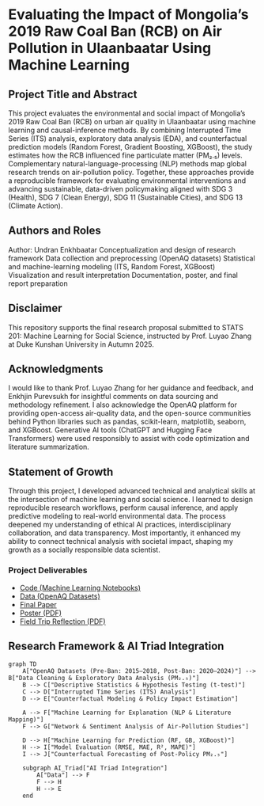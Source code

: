 # Evaluating the Impact of Mongolia’s 2019 Raw Coal Ban (RCB) on Air Pollution in Ulaanbaatar Using Machine Learning

## Project Title and Abstract
This project evaluates the environmental and social impact of Mongolia’s 2019 Raw Coal Ban (RCB) on urban air quality in Ulaanbaatar using machine learning and causal-inference methods. By combining Interrupted Time Series (ITS) analysis, exploratory data analysis (EDA), and counterfactual prediction models (Random Forest, Gradient Boosting, XGBoost), the study estimates how the RCB influenced fine particulate matter (PM₂.₅) levels. Complementary natural-language-processing (NLP) methods map global research trends on air-pollution policy. Together, these approaches provide a reproducible framework for evaluating environmental interventions and advancing sustainable, data-driven policymaking aligned with SDG 3 (Health), SDG 7 (Clean Energy), SDG 11 (Sustainable Cities), and SDG 13 (Climate Action).

## Authors and Roles
Author: Undran Enkhbaatar
Conceptualization and design of research framework
Data collection and preprocessing (OpenAQ datasets)
Statistical and machine-learning modeling (ITS, Random Forest, XGBoost)
Visualization and result interpretation
Documentation, poster, and final report preparation

## Disclaimer 
This repository supports the final research proposal submitted to STATS 201: Machine
Learning for Social Science, instructed by Prof. Luyao Zhang at Duke Kunshan
University in Autumn 2025.

## Acknowledgments
I would like to thank Prof. Luyao Zhang for her guidance and feedback, and Enkhjin Purevsukh for insightful comments on data sourcing and methodology refinement. I also acknowledge the OpenAQ platform for providing open-access air-quality data, and the open-source communities behind Python libraries such as pandas, scikit-learn, matplotlib, seaborn, and XGBoost. Generative AI tools (ChatGPT and Hugging Face Transformers) were used responsibly to assist with code optimization and literature summarization.

## Statement of Growth
Through this project, I developed advanced technical and analytical skills at the intersection of machine learning and social science. I learned to design reproducible research workflows, perform causal inference, and apply predictive modeling to real-world environmental data. The process deepened my understanding of ethical AI practices, interdisciplinary collaboration, and data transparency. Most importantly, it enhanced my ability to connect technical analysis with societal impact, shaping my growth as a socially responsible data scientist.

### **Project Deliverables**
- [Code (Machine Learning Notebooks)](code/)
- [Data (OpenAQ Datasets)](data/)
- [Final Paper](docs/STATS201_Final.docx)
- [Poster (PDF)](docs/STATS201researchposter(1).png)
- [Field Trip Reflection (PDF)](docs/Field_Trip_Reflection.docx)
  
## Research Framework & AI Triad Integration
```mermaid
graph TD
    A["OpenAQ Datasets (Pre-Ban: 2015–2018, Post-Ban: 2020–2024)"] --> B["Data Cleaning & Exploratory Data Analysis (PM₂.₅)"]
    B --> C["Descriptive Statistics & Hypothesis Testing (t-test)"]
    C --> D["Interrupted Time Series (ITS) Analysis"]
    D --> E["Counterfactual Modeling & Policy Impact Estimation"]
    
    A --> F["Machine Learning for Explanation (NLP & Literature Mapping)"]
    F --> G["Network & Sentiment Analysis of Air-Pollution Studies"]
    
    D --> H["Machine Learning for Prediction (RF, GB, XGBoost)"]
    H --> I["Model Evaluation (RMSE, MAE, R², MAPE)"]
    I --> J["Counterfactual Forecasting of Post-Policy PM₂.₅"]

    subgraph AI_Triad["AI Triad Integration"]
        A["Data"] --> F
        F --> H
        H --> E
    end



